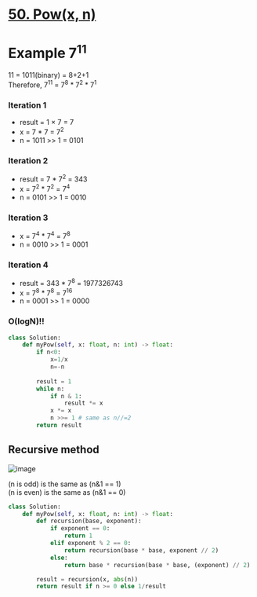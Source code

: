 # [50. Pow(x, n)](https://leetcode.com/problems/powx-n/description/)
# Example 7<sup>11</sup>
11 = 1011(binary) = 8+2+1<br>
Therefore, 7<sup>11</sup> = 7<sup>8</sup> * 7<sup>2</sup> * 7<sup>1</sup>

### Iteration 1
- result = 1 × 7 = 7
- x = 7 * 7 = 7<sup>2</sup>
- n = 1011 >> 1 = 0101

### Iteration 2
- result = 7 * 7<sup>2</sup> = 343
- x = 7<sup>2</sup> * 7<sup>2</sup> = 7<sup>4</sup>
- n = 0101 >> 1 = 0010

### Iteration 3
- x = 7<sup>4</sup> * 7<sup>4</sup> = 7<sup>8</sup>
- n = 0010 >> 1 = 0001

### Iteration 4
- result = 343 * 7<sup>8</sup> = 1977326743
- x = 7<sup>8</sup> * 7<sup>8</sup> = 7<sup>16</sup>
- n = 0001 >> 1 = 0000

### O(logN)!!
~~~python
class Solution:
    def myPow(self, x: float, n: int) -> float:
        if n<0:
            x=1/x
            n=-n
            
        result = 1
        while n:
            if n & 1:
                result *= x
            x *= x
            n >>= 1 # same as n//=2
        return result
~~~

## Recursive method
![image](https://user-images.githubusercontent.com/67142421/229672228-224e6e47-8e3d-444a-a0db-1ef644c1e437.png)

(n is odd) is the same as (n&1 == 1)<br>
(n is even) is the same as (n&1 == 0)
~~~python
class Solution:
    def myPow(self, x: float, n: int) -> float:
        def recursion(base, exponent):
            if exponent == 0:
                return 1
            elif exponent % 2 == 0:
                return recursion(base * base, exponent // 2)
            else:
                return base * recursion(base * base, (exponent) // 2)

        result = recursion(x, abs(n))
        return result if n >= 0 else 1/result
~~~
